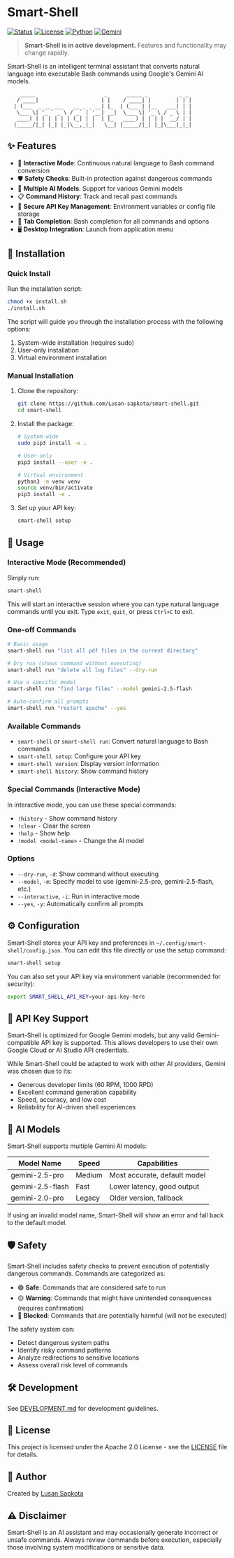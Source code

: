 # Smart-Shell

[![Status](https://img.shields.io/badge/Status-Active%20Development-brightgreen)](https://github.com/Lusan-sapkota/smart-shell)
[![License](https://img.shields.io/badge/license-Apache--2.0-blue.svg)](LICENSE)
[![Python](https://img.shields.io/badge/Python-3.8%2B-blue)](https://www.python.org/)
[![Gemini](https://img.shields.io/badge/AI-Google%20Gemini-orange)](https://ai.google.dev/)

> **Smart-Shell is in active development.** Features and functionality may change rapidly.

Smart-Shell is an intelligent terminal assistant that converts natural language into executable Bash commands using Google's Gemini AI models.

```
    _____                      _      _____ _          _ _                                                      
   / ____|                    | |    / ____| |        | | |                                                     
  | (___  _ __ ___   __ _ _ __| |_  | (___ | |__   ___| | |                                                     
   \___ \| '_ ` _ \ / _` | '__| __|  \___ \| '_ \ / _ \ | |                                                     
   ____) | | | | | | (_| | |  | |_   ____) | | | |  __/ | |                                                     
  |_____/|_| |_| |_|\__,_|_|   \__| |_____/|_| |_|\___|_|_|                                                     
```

## ✨ Features

- 🔄 **Interactive Mode**: Continuous natural language to Bash command conversion
- 🛡️ **Safety Checks**: Built-in protection against dangerous commands
- 🤖 **Multiple AI Models**: Support for various Gemini models
- 📋 **Command History**: Track and recall past commands
- 🔑 **Secure API Key Management**: Environment variables or config file storage
- 🔌 **Tab Completion**: Bash completion for all commands and options
- 🖥️ **Desktop Integration**: Launch from application menu

## 🚀 Installation

### Quick Install

Run the installation script:

```bash
chmod +x install.sh
./install.sh
```

The script will guide you through the installation process with the following options:
1. System-wide installation (requires sudo)
2. User-only installation
3. Virtual environment installation

### Manual Installation

1. Clone the repository:
   ```bash
   git clone https://github.com/Lusan-sapkota/smart-shell.git
   cd smart-shell
   ```

2. Install the package:
   ```bash
   # System-wide
   sudo pip3 install -e .
   
   # User-only
   pip3 install --user -e .
   
   # Virtual environment
   python3 -m venv venv
   source venv/bin/activate
   pip3 install -e .
   ```

3. Set up your API key:
   ```bash
   smart-shell setup
   ```

## 📖 Usage

### Interactive Mode (Recommended)

Simply run:

```bash
smart-shell
```

This will start an interactive session where you can type natural language commands until you exit.
Type `exit`, `quit`, or press `Ctrl+C` to exit.

### One-off Commands

```bash
# Basic usage
smart-shell run "list all pdf files in the current directory"

# Dry run (shows command without executing)
smart-shell run "delete all log files" --dry-run

# Use a specific model
smart-shell run "find large files" --model gemini-2.5-flash

# Auto-confirm all prompts
smart-shell run "restart apache" --yes
```

### Available Commands

- `smart-shell` or `smart-shell run`: Convert natural language to Bash commands
- `smart-shell setup`: Configure your API key
- `smart-shell version`: Display version information
- `smart-shell history`: Show command history

### Special Commands (Interactive Mode)

In interactive mode, you can use these special commands:
- `!history` - Show command history
- `!clear` - Clear the screen
- `!help` - Show help
- `!model <model-name>` - Change the AI model

### Options

- `--dry-run`, `-d`: Show command without executing
- `--model`, `-m`: Specify model to use (gemini-2.5-pro, gemini-2.5-flash, etc.)
- `--interactive`, `-i`: Run in interactive mode
- `--yes`, `-y`: Automatically confirm all prompts

## ⚙️ Configuration

Smart-Shell stores your API key and preferences in `~/.config/smart-shell/config.json`. You can edit this file directly or use the setup command:

```bash
smart-shell setup
```

You can also set your API key via environment variable (recommended for security):
```bash
export SMART_SHELL_API_KEY=your-api-key-here
```

## 🔐 API Key Support

Smart-Shell is optimized for Google Gemini models, but any valid Gemini-compatible API key is supported.
This allows developers to use their own Google Cloud or AI Studio API credentials.

While Smart-Shell could be adapted to work with other AI providers, Gemini was chosen due to its:
- Generous developer limits (60 RPM, 1000 RPD)
- Excellent command generation capability
- Speed, accuracy, and low cost
- Reliability for AI-driven shell experiences

## 🧠 AI Models

Smart-Shell supports multiple Gemini AI models:

| Model Name | Speed | Capabilities |
|------------|-------|--------------|
| gemini-2.5-pro | Medium | Most accurate, default model |
| gemini-2.5-flash | Fast | Lower latency, good output |
| gemini-2.0-pro | Legacy | Older version, fallback |

If using an invalid model name, Smart-Shell will show an error and fall back to the default model.

## 🛡️ Safety

Smart-Shell includes safety checks to prevent execution of potentially dangerous commands. Commands are categorized as:

- 🟢 **Safe**: Commands that are considered safe to run
- 🟡 **Warning**: Commands that might have unintended consequences (requires confirmation)
- 🔴 **Blocked**: Commands that are potentially harmful (will not be executed)

The safety system can:
- Detect dangerous system paths
- Identify risky command patterns
- Analyze redirections to sensitive locations
- Assess overall risk level of commands

## 🛠️ Development

See [DEVELOPMENT.md](docs/DEVELOPMENT.md) for development guidelines.

## 📜 License

This project is licensed under the Apache 2.0 License - see the [LICENSE](LICENSE) file for details.

## 👤 Author

Created by [Lusan Sapkota](https://lusansapkota.com.np)

## ⚠️ Disclaimer

Smart-Shell is an AI assistant and may occasionally generate incorrect or unsafe commands. Always review commands before execution, especially those involving system modifications or sensitive data. 